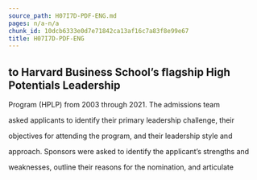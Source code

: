 ```yaml
---
source_path: H07I7D-PDF-ENG.md
pages: n/a-n/a
chunk_id: 10dcb6333e0d7e71842ca13af16c7a83f8e99e67
title: H07I7D-PDF-ENG
---
```

## to Harvard Business School’s ﬂagship High Potentials Leadership

Program (HPLP) from 2003 through 2021. The admissions team

asked applicants to identify their primary leadership challenge, their

objectives for attending the program, and their leadership style and

approach. Sponsors were asked to identify the applicant’s strengths and

weaknesses, outline their reasons for the nomination, and articulate
